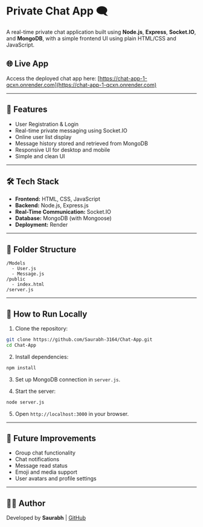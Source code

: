
# Private Chat App 🗨️

A real-time private chat application built using **Node.js**, **Express**, **Socket.IO**, and **MongoDB**, with a simple frontend UI using plain HTML/CSS and JavaScript.

## 🌐 Live App
Access the deployed chat app here: [https://chat-app-1-qcxn.onrender.com](https://chat-app-1-qcxn.onrender.com)

---

## 🚀 Features

- User Registration & Login
- Real-time private messaging using Socket.IO
- Online user list display
- Message history stored and retrieved from MongoDB
- Responsive UI for desktop and mobile
- Simple and clean UI

---

## 🛠️ Tech Stack

- **Frontend:** HTML, CSS, JavaScript
- **Backend:** Node.js, Express.js
- **Real-Time Communication:** Socket.IO
- **Database:** MongoDB (with Mongoose)
- **Deployment:** Render

---

## 📁 Folder Structure

```
/Models
  - User.js
  - Message.js
/public
  - index.html
/server.js
```

---

## 🧪 How to Run Locally

1. Clone the repository:
```bash
git clone https://github.com/Saurabh-3164/Chat-App.git
cd Chat-App
```

2. Install dependencies:
```bash
npm install
```

3. Set up MongoDB connection in `server.js`.

4. Start the server:
```bash
node server.js
```

5. Open `http://localhost:3000` in your browser.

---

## 🧠 Future Improvements

- Group chat functionality
- Chat notifications
- Message read status
- Emoji and media support
- User avatars and profile settings

---

## 👨‍💻 Author

Developed by **Saurabh** | [GitHub](https://github.com/Saurabh-3164)
